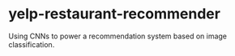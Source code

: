 # yelp-restaurant-recommender
Using CNNs to power a recommendation system based on image classification.
